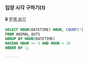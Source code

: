 ### 입양 시각 구하기(1)

🔒 [문제 보기](https://school.programmers.co.kr/learn/courses/30/lessons/59412)

```SQL
SELECT HOUR(DATETIME) HOUR, COUNT(*)
FROM ANIMAL_OUTS
GROUP BY HOUR(DATETIME)
HAVING HOUR >= 9 AND HOUR < 20
ORDER BY 1;

------
